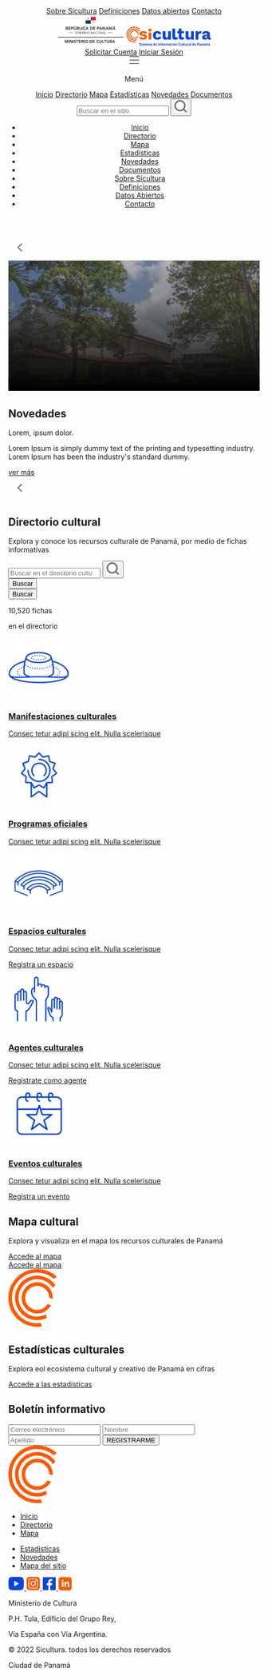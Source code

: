 <!DOCTYPE html>
<html lang="es">
<head>
    <meta charset="UTF-8">
    <meta http-equiv="X-UA-Compatible" content="IE=edge">
    <meta name="viewport" content="width=device-width, initial-scale=1.0">
    <link rel="stylesheet" href="css/global.css">
    <link rel="stylesheet" href="css/home.css">
    <title>SiCultura- Inicio</title>
</head>
<body>
    <header>
        <div class="headerFirst">
            <a href="#">Sobre Sicultura</a>
            <a href="#">Definiciones</a>
            <a href="#">Datos abiertos</a>
            <a href="#">Contacto</a>
        </div>
        <div class="headerMid">
            <div class="logos">
                <a href="#"><img src="assets/repdomlogo.png" alt="Logo Ministerio de Cultura Rep.Dom."></a>
                <a href="index.html"><img src="assets/siculturalogo.png" alt="Logo SiCultura"></a>
            </div>
            <div class="session">
                <a class="button" href="#">Solicitar Cuenta</a>
                <a href="">Iniciar Sesión</a>
            </div>
        </div>
        <div class="headerLast">
            <div class="menu">
                <div id="ham">
                    <img src="assets/ham.png" alt="">
                    <p>Menú</p>
                </div>
                <div class="deskMenu">
                <a href="index.html" class="active">Inicio</a>
                    <a href="directorio.html">Directorio</a>
                    <a href="mapa.html">Mapa</a>
                    <a href="estadisticas.html">Estadísticas</a>
                    <a href="novedades.html">Novedades</a>
                    <a href="#">Documentos</a>
                </div>
                <form action="" class="search">
                    <div>
                        <input type="search" name="searchSite" id="searchSite" placeholder="Buscar en el sitio">
                        <button type="submit"><img src="assets/search-icon.png" alt="search-icon"></button>
                    </div>
                </form>
            </div>
            <nav class="mobileNav">
                <ul>
                    <li>
                        <a href="index.html">Inicio</a>
                    </li>
                    <li>
                        <a href="directorio.html">Directorio</a>
                    </li>
                    <li>
                        <a href="mapa.html">Mapa</a>
                    </li>
                    <li>
                        <a href="estadisticas.html">Estadísticas</a>
                    </li>
                    <li>
                        <a href="novedades.html">Novedades</a>
                    </li>
                    <li>
                        <a href="#">Documentos</a>
                    </li>
                    <li>
                        <a href="#">Sobre Sicultura</a>
                    </li>
                    <li>
                        <a href="#">Definiciones</a>
                    </li>
                    <li>
                        <a href="#">Datos Abiertos</a>
                    </li>
                    <li>
                        <a href="#">Contacto</a>
                    </li>
                </ul>
            </nav>
        </div>
    </header>
    <main>
        <section class="firstSection">
            <div class="heroBanner">
                <div class="prev">
                    <img src="assets/prev.png" alt="">
                </div>
                <div class="heroSlider">
                    <picture>
                        <source media="(max-width:680px)" srcset="assets/home-hero-mobile.jpg">
                        <img src="assets/home-hero.jpg" alt="">
                    </picture>
                    <div class="bannerText">
                        <h2>Novedades</h2>
                        <p>Lorem, ipsum dolor.</p>
                        <p>Lorem Ipsum is simply dummy text of the printing and typesetting industry. Lorem Ipsum has been the industry's standard dummy.</p>
                        <a href="#" class="button button2">ver más</a>
                    </div>
                </div>
                <div class="next">
                    <img src="assets/prev.png" alt="">
                </div>
                <div class="bullets">
                    <div class="bullet active"></div>
                    <div class="bullet"></div>
                    <div class="bullet"></div>
                    <div class="bullet"></div>
                </div>
            </div>
        </section>
        <section class="container" id="dirSection">
            <div class="directory">
                <div class="dirText">
                    <h2>Directorio cultural</h2>
                    <p>Explora y conoce los recursos culturale de Panamá, por medio de fichas informativas</p>
                </div>
                <form action="busqueda.html" name="fichaSearch" class="search">
                    <div>
                        <input type="search" name="searchDir" id="searchDir"
                            placeholder="Buscar en el directorio cultural">
                        <button type="submit" name="sendIcon"><img src="assets/search-icon.png"
                                alt="search-icon"></button>
                    </div>
                    <button type="submit" form="fichaSearch" name="snmdButton" class="button button4">Buscar</button>
                </form>
                <div>
                    <button type="submit" form="fichaSearch" name="sendButton" class="button button2">Buscar</button>
                    <div class="dirCount">
                        <p>10,520 fichas</p>
                        <p>en el directorio</p>
                    </div>
                </div>
            </div>
            <div class="dirCards">
                <div>
                    <div class="dirCardSingle">
                        <a href="manifestacion-cultural.html">
                            <img src="assets/hat.png" alt="">
                            <div class="dirCardText">
                                <h3>Manifestaciones culturales</h3>
                                <p>Consec tetur adipi scing elit. Nulla scelerisque</p>
                            </div>
                        </a>
                    </div>
                    <div class="dirCardSingle">
                        <a href="manifestacion-cultural.html">
                            <img src="assets/award.png" alt="">
                            <div class="dirCardText">
                                <h3>Programas oficiales</h3>
                                <p>Consec tetur adipi scing elit. Nulla scelerisque</p>
                            </div>
                        </a>
                    </div>
                </div>
                <div>
                    <div class="dirCardSingle">
                        <a href="manifestacion-cultural.html">
                            <img src="assets/grandstand.png" alt="">
                            <div class="dirCardText">
                                <h3>Espacios culturales</h3>
                                <p>Consec tetur adipi scing elit. Nulla scelerisque</p>
                                <a href="#" class="button button3">Registra un espacio</a>
                            </div>
                        </a>
                    </div>
                    <div class="dirCardSingle">
                        <a href="manifestacion-cultural.html">
                            <img src="assets/hands.png" alt="">
                            <div class="dirCardText">
                                <h3>Agentes culturales</h3>
                                <p>Consec tetur adipi scing elit. Nulla scelerisque</p>
                                <a href="#" class="button button3">Regístrate como agente</a>
                            </div>
                        </a>
                    </div>
                    <div class="dirCardSingle">
                        <a href="manifestacion-cultural.html">
                            <img src="assets/calendar.png" alt="">
                            <div class="dirCardText">
                                <h3>Eventos culturales</h3>
                                <p>Consec tetur adipi scing elit. Nulla scelerisque</p>
                                <a href="#" class="button button3">Registra un evento</a>
                            </div>
                        </a>
                    </div>
                </div>
            </div>
        </section>
        <section id="mapSection">
            <div class="container mapText">
                <h2>Mapa cultural</h2>
                <p>Explora y visualiza en el mapa los recursos culturales de Panamá</p>
                <a href="mapa.html" class="button button4">Accede al mapa</a>
            </div>
            <div class="mapMap"><div>
                <a href="mapa.html" class="button button4">Accede al mapa</a>
            </div>
            </div>
        </section>
        <section class="container statistics">
            <img src="assets/statistics-icon.png" alt="statistics-icon">
            <h2>Estadísticas culturales</h2>
            <p class="coloredText">Explora eol ecosistema cultural y creativo de Panamá en cifras</p>
            <a href="#" class="button button4">Accede a las estadísticas</a>
        </section>
        <section class="newsForm">
                <h2 class="coloredTitle">Boletín informativo</h2>
                <form action="" class="container newsletter">
                        <input type="email" name="email" id="email" placeholder="Correo electrónico">
                        <input type="text" name="name" id="name" placeholder="Nombre">
                        <input type="text" name="lastname" id="lastname" placeholder="Apellido">
                    <button type="submit" class="button button4">REGISTRARME</button>
                </form>
        </section>
    </main>
    <footer class="container footer">
        <div>
            <a href="index.html" class="footerLogoD"><picture class="footerLogo">
                <source media="(min-width: 1112px)" srcset="assets/siculturafooter.png">
                <img src="assets/statistics-icon.png" alt="statistics-icon" id>
            </picture></a>
            <nav>
                <ul>
                    <li>
                        <a href="index.html">Inicio</a>
                    </li>
                    <li>
                        <a href="directorio.html">Directorio</a>
                    </li>
                    <li>
                        <a href="mapa.html">Mapa</a>
                    </li>
                </ul>
                <ul>
                    <li>
                        <a href="estadisticas.html">Estadistícas</a>
                    </li>
                    <li>
                        <a href="novedades.html">Novedades</a>
                    </li>
                    <li>
                        <a href="#">Mapa del sitio</a>
                    </li>
                </ul>
            </nav>
            <div>
                <div class="socialNet">
                    <a href="#" target="_blank">
                        <img src="assets/youtube.png" alt="youtube icon">
                    </a>
                    <a href="#" target="_blank">
                        <img src="assets/instagram.png" alt="instagram icon">
                    </a>
                    <a href="#" target="_blank">
                        <img src="assets/facebook.png" alt="facebook icon">
                    </a>
                    <a href="#" target="_blank">
                        <img src="assets/linkedin.png" alt="linkedin icon">
                    </a>
                </div>
                <div class="address">
                    <p>Ministerio de Cultura</p>
                    <p>P.H. Tula, Edificio del Grupo Rey,</p>
                    <p>Vía España con Vía Argentina.</p>
                </div>
            </div>
        </div>
        <div class="legal">
            <p>© 2022 Sicultura. todos los derechos reservados</p>
            <p>Ciudad de Panamá</p>
        </div>
    </footer>
</body>
</html>